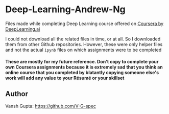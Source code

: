 # Deep-Learning-Andrew-Ng

Files made while completing Deep Learning course offered on [Coursera by DeepLearning.ai](https://www.coursera.org/specializations/deep-learning?utm_source=gg&utm_medium=sem&utm_campaign=17-DeepLearning-IN&utm_content=17-DeepLearning-IN&campaignid=6495527979&adgroupid=119719595459&device=c&keyword=&matchtype=b&network=g&devicemodel=&adpostion=&creativeid=507236116448&hide_mobile_promo&gclid=CjwKCAjwqvyFBhB7EiwAER786Ve-_G-xCrGmOCD7_PBUaDOpAwBz68NzaT7vSFKy-I-5dWH0iFPExhoC3fkQAvD_BwE>)

I could not download all the related files in time, or at all. So I downloaded them from other Github repositories. However, these were only helper files and not the actual
```ipynb``` files on which assignments were to be completed

#### These are mostly for my future reference. Don't copy to complete your own Coursera assignments because it is extremely sad that you think an online course that you completed by blatantly copying someone else's work will add any value to your Résumé or your skillset

## Author
Vansh Gupta: https://github.com/V-G-spec
